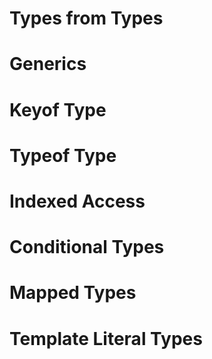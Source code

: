 # Types from Types

# Generics

# Keyof Type

# Typeof Type

# Indexed Access

# Conditional Types

# Mapped Types

# Template Literal Types


